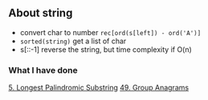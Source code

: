 ## About string
* convert char to number `rec[ord(s[left]) - ord('A')]`
* `sorted(string)` get a list of char
* s[::-1] reverse the string, but time complexity if O(n)

### What I have done
[5. Longest Palindromic Substring](https://leetcode.com/problems/longest-palindromic-substring/description/)
[49. Group Anagrams](https://leetcode.com/problems/group-anagrams/)